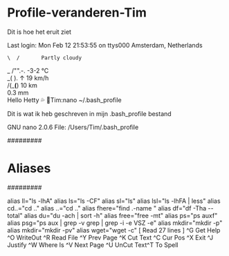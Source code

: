 # Profile-veranderen-Tim

Dit is hoe het eruit ziet


Last login: Mon Feb 12 21:53:55 on ttys000
Amsterdam, Netherlands

    \  /       Partly cloudy
  _ /"".-.     -3-2 °C        
    \_(   ).   ↑ 19 km/h      
    /(___(__)  10 km          
               0.3 mm         
Hello Hetty 💦
🍑Tim:nano ~/.bash_profile




Dit is wat ik heb geschreven in mijn .bash_profile bestand




  GNU nano 2.0.6         File: /Users/Tim/.bash_profile                         

#########
# Aliases
#########

alias ll="ls -lhA"
alias ls="ls -CF"
alias sl="ls"
alias lsl="ls -lhFA | less"
alias cd..="cd .."
alias ..="cd .."
alias fhere="find .-name "
alias df="df -Tha --total"
alias du="du -ach | sort -h"
alias free="free -mt"
alias ps="ps auxf"
alias psg="ps aux | grep -v grep | grep -i -e VSZ -e"
alias mkdir="mkdir -p"
alias mkdir="mkdir -pv"
alias wget="wget -c"
                               [ Read 27 lines ]
^G Get Help  ^O WriteOut  ^R Read File ^Y Prev Page ^K Cut Text  ^C Cur Pos
^X Exit      ^J Justify   ^W Where Is  ^V Next Page ^U UnCut Text^T To Spell
